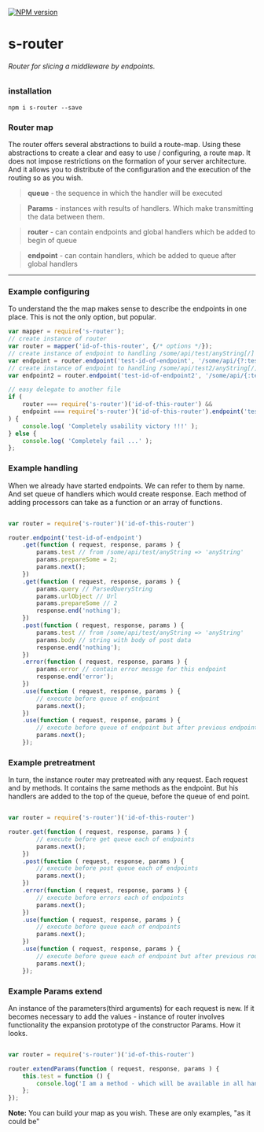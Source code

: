 
[![NPM version][npm-image]][npm-url]

s-router
===============
###### Router for slicing a middleware by endpoints.

### installation
```shell
npm i s-router --save
```

### Router map 

The router offers several abstractions to build a route-map. Using these abstractions to create a clear and easy to use / configuring, a route map. It does not impose restrictions on the formation of your server architecture. And it allows you to distribute of the configuration and the execution of the routing so as you wish.

>**queue** - the sequence in which the handler will be executed

>**Params** - instances with results of handlers. Which make transmitting the data between them.

>**router** - can contain endpoints and global handlers which be added to begin of queue

>**endpoint** - can contain handlers, which be added to queue after global handlers

--------------

### Example configuring

To understand the the map makes sense to describe the endpoints in one place. This is not the only option, but popular.

```javascript
var mapper = require('s-router');
// create instance of router
var router = mapper('id-of-this-router', {/* options */}); 
// create instance of endpoint to handling /some/api/test/anyString[/] or /some/api/test[/]
var endpoint = router.endpoint('test-id-of-endpoint', '/some/api/{?:test}');
// create instance of endpoint to handling /some/api/test2/anyString[/]
var endpoint2 = router.endpoint('test-id-of-endpoint2', '/some/api/{:test2}');

// easy delegate to another file
if (
    router === require('s-router')('id-of-this-router') &&
    endpoint === require('s-router')('id-of-this-router').endpoint('test-id-of-endpoint')
) {
	console.log( 'Completely usability victory !!!' );
} else {
	console.log( 'Completely fail ...' );
};

```

### Example handling

When we already have started endpoints. We can refer to them by name. And set queue of handlers which would create response. Each method of adding processors can take as a function or an array of functions.

```javascript

var router = require('s-router')('id-of-this-router')

router.endpoint('test-id-of-endpoint')
    .get(function ( request, response, params ) {
        params.test // from /some/api/test/anyString => 'anyString'
        params.prepareSome = 2;
        params.next();
    })
    .get(function ( request, response, params ) {
        params.query // ParsedQueryString
        params.urlObject // Url
        params.prepareSome // 2
        response.end('nothing');
    })
    .post(function ( request, response, params ) {
        params.test // from /some/api/test/anyString => 'anyString'
        params.body // string with body of post data
        response.end('nothing');
    })
    .error(function ( request, response, params ) {
        params.error // contain error messge for this endpoint
        response.end('error');
    })
    .use(function ( request, response, params ) {
        // execute before queue of endpoint
        params.next();
    })
    .use(function ( request, response, params ) {
        // execute before queue of endpoint but after previous endpoint 'use' handler
        params.next();
    });

```

### Example pretreatment

In turn, the instance router may pretreated with any request. Each request and by methods. It contains the same methods as the endpoint. But his handlers are added to the top of the queue, before the queue of end point.

```javascript

var router = require('s-router')('id-of-this-router')

router.get(function ( request, response, params ) {
        // execute before get queue each of endpoints
        params.next();
    })
    .post(function ( request, response, params ) {
        // execute before post queue each of endpoints
        params.next();
    })
    .error(function ( request, response, params ) {
        // execute before errors each of endpoints
        params.next();
    })
    .use(function ( request, response, params ) {
        // execute before queue each of endpoints
        params.next();
    })
    .use(function ( request, response, params ) {
        // execute before queue each of endpoint but after previous router 'use' handler
        params.next();
    });

```

### Example Params extend

An instance of the parameters(third arguments) for each request is new. If it becomes necessary to add the values - instance of router involves functionality the expansion prototype of the constructor Params. How it looks.

```javascript

var router = require('s-router')('id-of-this-router')

router.extendParams(function ( request, response, params ) {
    this.test = function () {
        console.log('I am a method - which will be available in all handlers like a params.test()');
    };
});

```

**Note:** You can build your map as you wish. These are only examples, "as it could be"

[npm-image]: https://badge.fury.io/js/s-router.svg
[npm-url]: https://npmjs.org/package/s-router
